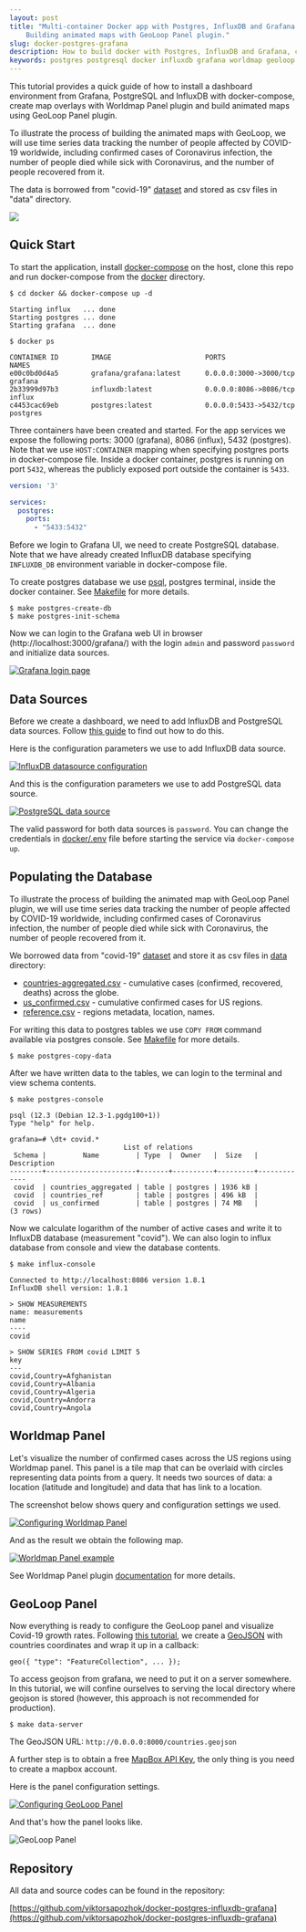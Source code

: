 ```yaml
---
layout: post
title: "Multi-container Docker app with Postgres, InfluxDB and Grafana. 
    Building animated maps with GeoLoop Panel plugin."
slug: docker-postgres-grafana
description: How to build docker with Postgres, InfluxDB and Grafana, create map overlays with Worldmap Panel, build animated maps using GeoLoop Panel. 
keywords: postgres postgresql docker influxdb grafana worldmap geoloop geojson
---
```


This tutorial provides a quick guide of how to install a dashboard environment
from Grafana, PostgreSQL and InfluxDB with docker-compose, create map overlays with Worldmap Panel plugin and
build animated maps using GeoLoop Panel plugin.

To illustrate the process of building the animated maps with GeoLoop,
we will use time series data tracking the number of people affected by COVID-19 worldwide,
including confirmed cases of Coronavirus infection, the number of people died while
sick with Coronavirus, and the number of people recovered from it.

The data is borrowed from "covid-19" [dataset][1] and stored as csv files in "data" directory.

<img src="https://github.com/viktorsapozhok/docker-postgres-influxdb-grafana/blob/master/docs/source/images/dashboard.gif?raw=true">

## Quick Start

To start the application, install [docker-compose][2] on the host, clone this repo 
and run docker-compose from the [docker](https://github.com/viktorsapozhok/docker-postgres-influxdb-grafana/tree/master/docker)
directory.

```
$ cd docker && docker-compose up -d

Starting influx   ... done
Starting postgres ... done
Starting grafana  ... done

$ docker ps

CONTAINER ID        IMAGE                       PORTS                    NAMES
e00c0bd0d4a5        grafana/grafana:latest      0.0.0.0:3000->3000/tcp   grafana
2b33999d97b3        influxdb:latest             0.0.0.0:8086->8086/tcp   influx
c4453cac69eb        postgres:latest             0.0.0.0:5433->5432/tcp   postgres
```

Three containers have been created and started. For the app services we expose the following ports:
3000 (grafana), 8086 (influx), 5432 (postgres). Note that we use `HOST:CONTAINER` mapping when specifying
postgres ports in docker-compose file. Inside a docker container, postgres is running on port `5432`,
whereas the publicly exposed port outside the container is `5433`.

```yaml
version: '3'

services:
  postgres:
    ports:
      - "5433:5432"
```

Before we login to Grafana UI, we need to create PostgreSQL database. Note that we have already
created InfluxDB database specifying `INFLUXDB_DB` environment variable in docker-compose file.

To create postgres database we use [psql][3], postgres terminal, inside the docker container. 
See [Makefile](https://github.com/viktorsapozhok/docker-postgres-influxdb-grafana/tree/master/docker/Makefile)
for more details.

```
$ make postgres-create-db
$ make postgres-init-schema
```

Now we can login to the Grafana web UI in browser (http://localhost:3000/grafana/) with the login `admin` and
password `password` and initialize data sources.

<a href="https://github.com/viktorsapozhok/docker-postgres-influxdb-grafana/blob/master/docs/source/images/grafana_login.png?raw=true">
    <img 
        src="https://github.com/viktorsapozhok/docker-postgres-influxdb-grafana/blob/master/docs/source/images/grafana_login.png?raw=true" 
        alt="Grafana login page"
    >
</a>

## Data Sources

Before we create a dashboard, we need to add InfluxDB and PostgreSQL data sources. Follow
[this guide][4] to find out how to do this.

Here is the configuration parameters we use to add InfluxDB data source.

<a href="https://github.com/viktorsapozhok/docker-postgres-influxdb-grafana/blob/master/docs/source/images/influx.png?raw=true">
    <img 
        src="https://github.com/viktorsapozhok/docker-postgres-influxdb-grafana/blob/master/docs/source/images/influx.png?raw=true" 
        alt="InfluxDB datasource configuration"
    >
</a>

And this is the configuration parameters we use to add PostgreSQL data source.

<a href="https://github.com/viktorsapozhok/docker-postgres-influxdb-grafana/blob/master/docs/source/images/postgres.png?raw=true">
    <img 
        src="https://github.com/viktorsapozhok/docker-postgres-influxdb-grafana/blob/master/docs/source/images/postgres.png?raw=true" 
        alt="PostgreSQL data source"
    >
</a>

The valid password for both data sources is `password`. You can change the credentials in
[docker/.env](https://github.com/viktorsapozhok/docker-postgres-influxdb-grafana/tree/master/docker/.env)
file before starting the service via `docker-compose up`.

## Populating the Database

To illustrate the process of building the animated map with GeoLoop Panel plugin, we will use time series data
tracking the number of people affected by COVID-19 worldwide, including confirmed cases of Coronavirus infection,
the number of people died while sick with Coronavirus, the number of people recovered from it.

We borrowed data from "covid-19" [dataset][1] and store it as csv files in 
[data](https://github.com/viktorsapozhok/docker-postgres-influxdb-grafana/tree/master/data) directory:

* [countries-aggregated.csv](https://github.com/viktorsapozhok/docker-postgres-influxdb-grafana/tree/master/data/countries-aggregated.csv) - cumulative cases (confirmed, recovered, deaths) across the globe.
* [us_confirmed.csv](https://github.com/viktorsapozhok/docker-postgres-influxdb-grafana/tree/master/data/us_confirmed.csv) - cumulative confirmed cases for US regions.
* [reference.csv](https://github.com/viktorsapozhok/docker-postgres-influxdb-grafana/tree/master/data/reference.csv) - regions metadata, location, names.

For writing this data to postgres tables we use `COPY FROM` command available via postgres console.
See [Makefile](https://github.com/viktorsapozhok/docker-postgres-influxdb-grafana/tree/master/docker/Makefile)
for more details.

```    
$ make postgres-copy-data
```

After we have written data to the tables, we can login to the terminal and view schema contents.

```
$ make postgres-console

psql (12.3 (Debian 12.3-1.pgdg100+1))
Type "help" for help.

grafana=# \dt+ covid.*
                            List of relations
 Schema |         Name         | Type  |  Owner   |  Size   | Description
--------+----------------------+-------+----------+---------+-------------
 covid  | countries_aggregated | table | postgres | 1936 kB |
 covid  | countries_ref        | table | postgres | 496 kB  |
 covid  | us_confirmed         | table | postgres | 74 MB   |
(3 rows)
```

Now we calculate logarithm of the number of active cases and write it to InfluxDB database (measurement "covid").
We can also login to influx database from console and view the database contents.

```
$ make influx-console

Connected to http://localhost:8086 version 1.8.1
InfluxDB shell version: 1.8.1

> SHOW MEASUREMENTS
name: measurements
name
----
covid

> SHOW SERIES FROM covid LIMIT 5
key
---
covid,Country=Afghanistan
covid,Country=Albania
covid,Country=Algeria
covid,Country=Andorra
covid,Country=Angola
```

## Worldmap Panel

Let's visualize the number of confirmed cases across the US regions using Worldmap panel.
This panel is a tile map that can be overlaid with circles representing data points from a query.
It needs two sources of data: a location (latitude and longitude) and data that has link to a location.

The screenshot below shows query and configuration settings we used.

<a href="https://github.com/viktorsapozhok/docker-postgres-influxdb-grafana/blob/master/docs/source/images/worldmap.png?raw=true">
    <img 
        src="https://github.com/viktorsapozhok/docker-postgres-influxdb-grafana/blob/master/docs/source/images/worldmap.png?raw=true" 
        alt="Configuring Worldmap Panel"
    >
</a>

And as the result we obtain the following map.

<a href="https://github.com/viktorsapozhok/docker-postgres-influxdb-grafana/blob/master/docs/source/images/us.png?raw=true">
    <img 
        src="https://github.com/viktorsapozhok/docker-postgres-influxdb-grafana/blob/master/docs/source/images/us.png?raw=true" 
        alt="Worldmap Panel example"
    >
</a>

See Worldmap Panel plugin [documentation](https://grafana.com/grafana/plugins/grafana-worldmap-panel)
for more details.

## GeoLoop Panel

Now everything is ready to configure the GeoLoop panel and visualize Covid-19 growth rates.
Following [this tutorial](https://github.com/CitiLogics/citilogics-geoloop-panel/blob/master/README.md),
we create a [GeoJSON](https://github.com/viktorsapozhok/docker-postgres-influxdb-grafana/tree/master/data/countries.geojson)
with countries coordinates and wrap it up in a callback:

```
geo({ "type": "FeatureCollection", ... });
```

To access geojson from grafana, we need to put it on a server somewhere. In this tutorial,
we will confine ourselves to serving the local directory where geojson is stored
(however, this approach is not recommended for production).

```
$ make data-server
```

The GeoJSON URL: `http://0.0.0.0:8000/countries.geojson`

A further step is to obtain a free [MapBox API Key](https://www.mapbox.com/developers/),
the only thing is you need to create a mapbox account.

Here is the panel configuration settings.

<a href="https://github.com/viktorsapozhok/docker-postgres-influxdb-grafana/blob/master/docs/source/images/geoloop.png?raw=true">
    <img 
        src="https://github.com/viktorsapozhok/docker-postgres-influxdb-grafana/blob/master/docs/source/images/geoloop.png?raw=true" 
        alt="Configuring GeoLoop Panel"
    >
</a>

And that's how the panel looks like.

![GeoLoop Panel](https://github.com/viktorsapozhok/docker-postgres-influxdb-grafana/blob/master/docs/source/images/preview.gif?raw=true)

## Repository

All data and source codes can be found in the repository: 

[https://github.com/viktorsapozhok/docker-postgres-influxdb-grafana](https://github.com/viktorsapozhok/docker-postgres-influxdb-grafana)

[1]: https://github.com/datasets/covid-19 "COVID-19 dataset"
[2]: https://docs.docker.com/compose/install
[3]: http://postgresguide.com/utilities/psql.html
[4]: https://grafana.com/docs/grafana/latest/datasources/add-a-data-source/ "Add a data source in Grafana"
